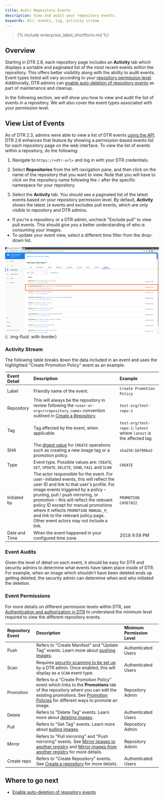 ```yaml
---
title: Audit Repository Events
description: View and audit your repository events.
keywords: dtr, events, log, activity stream
---
```


>{% include enterprise_label_shortform.md %}

## Overview

Starting in DTR 2.6, each repository page includes an **Activity** tab which displays a sortable and paginated list of the most recent events within the repository. This offers better visibility along with the ability to audit events. Event types listed will vary according to your [repository permission level](/ee/dtr/admin/manage-users/permission-levels/). Additionally, DTR admins can [enable auto-deletion of repository events](/ee/dtr/admin/configure/auto-delete-repo-events/) as part of maintenance and cleanup.

In the following section, we will show you how to view and audit the list of events in a repository. We will also cover the event types associated with your permission level.

## View List of Events

As of DTR 2.3, admins were able to view a list of DTR events [using the API](/datacenter/dtr/2.3/reference/api/#!/events/GetEvents). DTR 2.6 enhances that feature by showing a permission-based events list for each repository page on the web interface. To view the list of events within a repository, do the following:
1.  Navigate to `https://<dtr-url>` and log in with your DTR credentials.

2.  Select **Repositories** from the left navigation pane, and then click on the name of the repository that you want to view. Note that you will have to click on the repository name following the `/` after the specific namespace for your repository.

3.  Select the **Activity** tab. You should see a paginated list of the latest events based on your repository permission level. By default, **Activity** shows the latest `10` events and excludes pull events, which are only visible to repository and DTR admins.
   * If you're a repository or a DTR admin, uncheck "Exclude pull" to view pull events. This should give you a better understanding of who is consuming your images.
   * To update your event view, select a different time filter from the drop-down list.

![](/ee/dtr/images/manage-repo-events-0.png){: .img-fluid .with-border}


### Activity Stream

The following table breaks down the data included in an event and uses the highlighted "Create Promotion Policy" event as an example.

| Event Detail          | Description                                        | Example |
|:----------------|:-------------------------------------------------|:--------|
| Label        |  Friendly name of the event. | `Create Promotion Policy`
| Repository  | This will always be the repository in review following the `<user-or-org>/<repository_name>` convention outlined in [Create a Repository](/ee/dtr/user/manage-images/#create-a-repository). | `test-org/test-repo-1` |
| Tag        | Tag affected by the event, when applicable. | `test-org/test-repo-1:latest` where `latest` is the affected tag|
| SHA | The [digest value](/registry/spec/api/#content-digests) for `CREATE` operations such as creating a new image tag or a promotion policy. | `sha256:bbf09ba3` |
| Type | Event type. Possible values are: `CREATE`, `GET`, `UPDATE`, `DELETE`, `SEND`, `FAIL` and `SCAN` | `CREATE` |
| Initiated by | The actor responsible for the event. For user-initiated events, this will reflect the user ID and link to that user's profile. For image events triggered by a policy &ndash; pruning, pull / push mirroring, or promotion &ndash; this will reflect the relevant policy ID except for manual promotions where it reflects `PROMOTION MANUAL_P`, and link to the relevant policy page. Other event actors may not include a link.  | `PROMOTION CA5E7822` |
| Date and Time | When the event happened in your configured time zone. | 2018 9:59 PM` |

### Event Audits

Given the level of detail on each event, it should be easy for DTR and security admins to determine what events have taken place inside of DTR.  For example, when an image which shouldn’t have been deleted ends up getting deleted, the security admin can determine when and who initiated the deletion.

### Event Permissions

For more details on different permission levels within DTR, see [Authentication and authorization in DTR](/ee/dtr/admin/manage-users/) to understand the minimum level required to view the different repository events.

| Repository Event          | Description                                        | Minimum Permission Level        |
|:----------------|:---------------------------------------------------| :----------------|
| Push        |  Refers to "Create Manifest" and "Update Tag" events. Learn more about [pushing images](/ee/dtr/user/manage-images/pull-and-push-images/#push-the-image). | Authenticated Users |
| Scan        | Requires [security scanning to be set up](/ee/dtr/admin/configure/set-up-vulnerability-scans/) by a DTR admin. Once enabled, this will display as a `SCAN` event type.  | Authenticated Users |
| Promotion        |  Refers to a "Create Promotion Policy" event which links to the **Promotions** tab of the repository where you can edit the existing promotions. See [Promotion Policies](/ee/dtr/user/promotion-policies/) for different ways to promote an image. | Repository Admin |
| Delete        |  Refers to "Delete Tag" events. Learn more about [deleting images](/ee/dtr/user/manage-images/delete-images). | Authenticated Users |
| Pull        | Refers to "Get Tag" events. Learn more about [pulling images](/ee/dtr/user/manage-images/pull-and-push-images/#pull-an-image). | Repository Admin |
| Mirror        |Refers to "Pull mirroring" and "Push mirroring" events. See [Mirror images to another registry](/ee/dtr/user/promotion-policies/#mirror-images-to-another-registry) and [Mirror images from another registry](/ee/dtr/user/promotion-policies/#mirror-images-from-another-registry) for more details. | Repository Admin |
| Create repo        | Refers to "Create Repository" events. See [Create a repository](/ee/dtr/user/manage-images/) for more details. | Authenticated Users |

## Where to go next

- [Enable auto-deletion of repository events](../admin/configure/auto-delete-repo-events.md)
